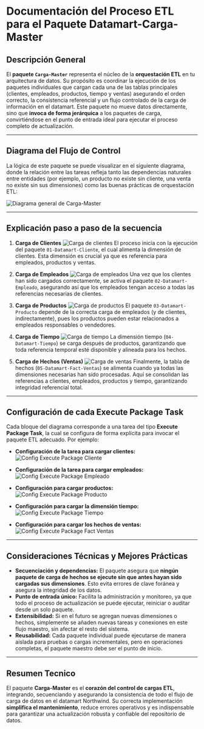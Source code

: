 # **Documentación del Proceso ETL para el Paquete Datamart-Carga-Master**

## Descripción General

El **paquete `Carga-Master`** representa el núcleo de la **orquestación ETL** en tu arquitectura de datos. Su propósito es coordinar la ejecución de los paquetes individuales que cargan cada una de las tablas principales (clientes, empleados, productos, tiempo y ventas) asegurando el orden correcto, la consistencia referencial y un flujo controlado de la carga de información en el datamart.
Este paquete no mueve datos directamente, sino que **invoca de forma jerárquica** a los paquetes de carga, convirtiéndose en el punto de entrada ideal para ejecutar el proceso completo de actualización.

---

## Diagrama del Flujo de Control

La lógica de este paquete se puede visualizar en el siguiente diagrama, donde la relación entre las tareas refleja tanto las dependencias naturales entre entidades (por ejemplo, un producto no existe sin cliente, una venta no existe sin sus dimensiones) como las buenas prácticas de orquestación ETL:

![Diagrama general de Carga-Master](../../../Imgs/08-Datamart/Carga-Master.png)

---

## Explicación paso a paso de la secuencia

1. **Carga de Clientes**
   ![Carga de clientes](../../../Imgs/08-Datamart/clientes.png)
   El proceso inicia con la ejecución del paquete `01-Datamart-Cliente`, el cual alimenta la dimensión de clientes. Esta dimensión es crucial ya que es referencia para empleados, productos y ventas.

2. **Carga de Empleados**
   ![Carga de empleados](../../../Imgs/08-Datamart/empleados.png)
   Una vez que los clientes han sido cargados correctamente, se activa el paquete `02-Datamart-Empleado`, asegurando así que los empleados tengan acceso a todas las referencias necesarias de clientes.

3. **Carga de Productos**
   ![Carga de productos](../../../Imgs/08-Datamart/productos.png)
   El paquete `03-Datamart-Producto` depende de la correcta carga de empleados (y de clientes, indirectamente), pues los productos pueden estar relacionados a empleados responsables o vendedores.

4. **Carga de Tiempo**
   ![Carga de tiempo](../../../Imgs/08-Datamart/tiempo.png)
   La dimensión tiempo (`04-Datamart-Tiempo`) se carga después de productos, garantizando que toda referencia temporal esté disponible y alineada para los hechos.

5. **Carga de Hechos (Ventas)**
   ![Carga de ventas](../../../Imgs/08-Datamart/ventas.png)
   Finalmente, la tabla de hechos (`05-Datamart-Fact-Ventas`) se alimenta cuando ya todas las dimensiones necesarias han sido procesadas. Aquí se consolidan las referencias a clientes, empleados, productos y tiempo, garantizando integridad referencial total.

---

## Configuración de cada Execute Package Task

Cada bloque del diagrama corresponde a una tarea del tipo **Execute Package Task**, la cual se configura de forma explícita para invocar el paquete ETL adecuado.
Por ejemplo:

- **Configuración de la tarea para cargar clientes:**
  ![Config Execute Package Cliente](../../../Imgs/08-Datamart/clientes.png)

- **Configuración de la tarea para cargar empleados:**
  ![Config Execute Package Empleado](../../../Imgs/08-Datamart/empleados.png)

- **Configuración para cargar productos:**
  ![Config Execute Package Producto](../../../Imgs/08-Datamart/productos.png)

- **Configuración para cargar la dimensión tiempo:**
  ![Config Execute Package Tiempo](../../../Imgs/08-Datamart/tiempo.png)

- **Configuración para cargar los hechos de ventas:**
  ![Config Execute Package Fact Ventas](../../../Imgs/08-Datamart/ventas.png)

---

## Consideraciones Técnicas y Mejores Prácticas

- **Secuenciación y dependencias:**
  El paquete asegura que **ningún paquete de carga de hechos se ejecute sin que antes hayan sido cargadas sus dimensiones**. Esto evita errores de clave foránea y asegura la integridad de los datos.
- **Punto de entrada único:**
  Facilita la administración y monitoreo, ya que todo el proceso de actualización se puede ejecutar, reiniciar o auditar desde un solo paquete.
- **Extensibilidad:**
  Si en el futuro se agregan nuevas dimensiones o hechos, simplemente se añaden nuevas tareas y conexiones en este flujo maestro, sin afectar el resto del sistema.
- **Reusabilidad:**
  Cada paquete individual puede ejecutarse de manera aislada para pruebas o cargas incrementales, pero en operaciones completas, el paquete maestro debe ser el punto de inicio.

---

## **Resumen Tecnico**

El paquete **Carga-Master** es el **corazón del control de cargas ETL**, integrando, secuenciando y asegurando la consistencia de todo el flujo de carga de datos en el datamart Northwind.
Su correcta implementación **simplifica el mantenimiento**, reduce errores operativos y es indispensable para garantizar una actualización robusta y confiable del repositorio de datos.
